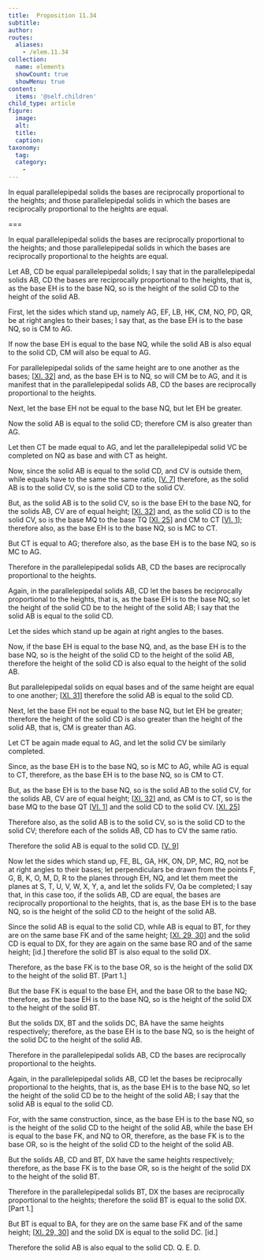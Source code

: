 ```yaml
---
title:  Proposition 11.34
subtitle: 
author:
routes:
  aliases:
    - /elem.11.34
collection:
  name: elements
  showCount: true
  showMenu: true
content:
  items: '@self.children'
child_type: article
figure:
  image:
  alt:
  title:
  caption:
taxonomy:
  tag:
  category:
    - 
---
```


<p>
       <hi rend="ital">In equal parallelepipedal solids the bases are reciprocally proportional to the heights; and those parallelepipedal solids in which the bases are reciprocally proportional to the heights are equal.</hi>
      </p>

===

<p>
       <span class="ital">In equal parallelepipedal solids the bases are reciprocally proportional to the heights; and those parallelepipedal solids in which the bases are reciprocally proportional to the heights are equal.</span>
      </p>

<p>Let <span class="ital">AB</span>, <span class="ital">CD</span> be equal parallelepipedal solids; I say that in the parallelepipedal solids <span class="ital">AB</span>, <span class="ital">CD</span> the bases are reciprocally proportional to the heights, that is, as the base <span class="ital">EH</span> is to the base <span class="ital">NQ</span>, so is the height of the solid <span class="ital">CD</span> to the height of the solid <span class="ital">AB</span>. </p>

<p>First, let the sides which stand up, namely <span class="ital">AG</span>, <span class="ital">EF</span>, <span class="ital">LB</span>, <span class="ital">HK</span>, <span class="ital">CM</span>, <span class="ital">NO</span>, <span class="ital">PD</span>, <span class="ital">QR</span>, be at right angles to their bases; I say that, as the base <span class="ital">EH</span> is to the base <span class="ital">NQ</span>, so is <span class="ital">CM</span> to <span class="ital">AG</span>. </p>

<p>If now the base <span class="ital">EH</span> is equal to the base <span class="ital">NQ</span>, while the solid <span class="ital">AB</span> is also equal to the solid <span class="ital">CD</span>, <span class="ital">CM</span> will also be equal to <span class="ital">AG</span>. <pb n="346"/></p>

<p>For parallelepipedal solids of the same height are to one another as the bases; [<a href="/elem.11.32">XI. 32</a>] and, as the base <span class="ital">EH</span> is to <span class="ital">NQ</span>, so will <span class="ital">CM</span> be to <span class="ital">AG</span>, and it is manifest that in the parallelepipedal solids <span class="ital">AB</span>, <span class="ital">CD</span> the bases are reciprocally proportional to the heights. </p>

<p>Next, let the base <span class="ital">EH</span> not be equal to the base <span class="ital">NQ</span>, but let <span class="ital">EH</span> be greater. 
      </p>

<p>Now the solid <span class="ital">AB</span> is equal to the solid <span class="ital">CD</span>; therefore <span class="ital">CM</span> is also greater than <span class="ital">AG</span>. </p>

<p>Let then <span class="ital">CT</span> be made equal to <span class="ital">AG</span>, and let the parallelepipedal solid <span class="ital">VC</span> be completed on <span class="ital">NQ</span> as base and with <span class="ital">CT</span> as height. </p>

<p>Now, since the solid <span class="ital">AB</span> is equal to the solid <span class="ital">CD</span>, and <span class="ital">CV</span> is outside them, while equals have to the same the same ratio, [<a href="/elem.5.7">V. 7</a>] therefore, as the solid <span class="ital">AB</span> is to the solid <span class="ital">CV</span>, so is the solid <span class="ital">CD</span> to the solid <span class="ital">CV</span>. </p>

<p>But, as the solid <span class="ital">AB</span> is to the solid <span class="ital">CV</span>, so is the base <span class="ital">EH</span> to the base <span class="ital">NQ</span>, for the solids <span class="ital">AB</span>, <span class="ital">CV</span> are of equal height; [<a href="/elem.11.32">XI. 32</a>] and, as the solid <span class="ital">CD</span> is to the solid <span class="ital">CV</span>, so is the base <span class="ital">MQ</span> to the base <span class="ital">TQ</span> [<a href="/elem.11.25">XI. 25</a>] and <span class="ital">CM</span> to <span class="ital">CT</span> [<a href="/elem.6.1">VI. 1</a>]; therefore also, as the base <span class="ital">EH</span> is to the base <span class="ital">NQ</span>, so is <span class="ital">MC</span> to <span class="ital">CT</span>. </p>

<p>But <span class="ital">CT</span> is equal to <span class="ital">AG</span>; therefore also, as the base <span class="ital">EH</span> is to the base <span class="ital">NQ</span>, so is <span class="ital">MC</span> to <span class="ital">AG</span>. <pb n="347"/></p>

<p>Therefore in the parallelepipedal solids <span class="ital">AB</span>, <span class="ital">CD</span> the bases are reciprocally proportional to the heights. </p>

<p>Again, in the parallelepipedal solids <span class="ital">AB</span>, <span class="ital">CD</span> let the bases be reciprocally proportional to the heights, that is, as the base <span class="ital">EH</span> is to the base <span class="ital">NQ</span>, so let the height of the solid <span class="ital">CD</span> be to the height of the solid <span class="ital">AB</span>; I say that the solid <span class="ital">AB</span> is equal to the solid <span class="ital">CD</span>. </p>

<p>Let the sides which stand up be again at right angles to the bases. </p>

<p>Now, if the base <span class="ital">EH</span> is equal to the base <span class="ital">NQ</span>, and, as the base <span class="ital">EH</span> is to the base <span class="ital">NQ</span>, so is the height of the solid <span class="ital">CD</span> to the height of the solid <span class="ital">AB</span>, therefore the height of the solid <span class="ital">CD</span> is also equal to the height of the solid <span class="ital">AB</span>. </p>

<p>But parallelepipedal solids on equal bases and of the same height are equal to one another; [<a href="/elem.11.31">XI. 31</a>] therefore the solid <span class="ital">AB</span> is equal to the solid <span class="ital">CD</span>. </p>

<p>Next, let the base <span class="ital">EH</span> not be equal to the base <span class="ital">NQ</span>, but let <span class="ital">EH</span> be greater; therefore the height of the solid <span class="ital">CD</span> is also greater than the height of the solid <span class="ital">AB</span>, that is, <span class="ital">CM</span> is greater than <span class="ital">AG</span>. </p>

<p>Let <span class="ital">CT</span> be again made equal to <span class="ital">AG</span>, and let the solid <span class="ital">CV</span> be similarly completed. </p>

<p>Since, as the base <span class="ital">EH</span> is to the base <span class="ital">NQ</span>, so is <span class="ital">MC</span> to <span class="ital">AG</span>, while <span class="ital">AG</span> is equal to <span class="ital">CT</span>, therefore, as the base <span class="ital">EH</span> is to the base <span class="ital">NQ</span>, so is <span class="ital">CM</span> to <span class="ital">CT</span>. </p>

<p>But, as the base <span class="ital">EH</span> is to the base <span class="ital">NQ</span>, so is the solid <span class="ital">AB</span> to the solid <span class="ital">CV</span>, for the solids <span class="ital">AB</span>, <span class="ital">CV</span> are of equal height; [<a href="/elem.11.32">XI. 32</a>] and, as <span class="ital">CM</span> is to <span class="ital">CT</span>, so is the base <span class="ital">MQ</span> to the base <span class="ital">QT</span> [<a href="/elem.6.1">VI. 1</a>] and the solid <span class="ital">CD</span> to the solid <span class="ital">CV</span>. [<a href="/elem.11.25">XI. 25</a>] </p>

<p>Therefore also, as the solid <span class="ital">AB</span> is to the solid <span class="ital">CV</span>, so is the solid <span class="ital">CD</span> to the solid <span class="ital">CV</span>; therefore each of the solids <span class="ital">AB</span>, <span class="ital">CD</span> has to <span class="ital">CV</span> the same ratio. <pb n="348"/></p>

<p>Therefore the solid <span class="ital">AB</span> is equal to the solid <span class="ital">CD</span>. [<a href="/elem.5.9">V. 9</a>] </p>

<p>Now let the sides which stand up, <span class="ital">FE</span>, <span class="ital">BL</span>, <span class="ital">GA</span>, <span class="ital">HK</span>, <span class="ital">ON</span>, <span class="ital">DP</span>, <span class="ital">MC</span>, <span class="ital">RQ</span>, not be at right angles to their bases; let perpendiculars be drawn from the points <span class="ital">F</span>, <span class="ital">G</span>, <span class="ital">B</span>, <span class="ital">K</span>, <span class="ital">O</span>, <span class="ital">M</span>, <span class="ital">D</span>, <span class="ital">R</span> to the planes through <span class="ital">EH</span>, <span class="ital">NQ</span>, and let them meet the planes at <span class="ital">S</span>, <span class="ital">T</span>, <span class="ital">U</span>, <span class="ital">V</span>, <span class="ital">W</span>, <span class="ital">X</span>, <span class="ital">Y</span>, <span class="ital">a</span>, and let the solids <span class="ital">FV</span>, <span class="ital">Oa</span> be completed; I say that, in this case too, if the solids <span class="ital">AB</span>, <span class="ital">CD</span> are equal, the bases are reciprocally proportional to the heights, that is, as the base <span class="ital">EH</span> is to the base <span class="ital">NQ</span>, so is the height of the solid <span class="ital">CD</span> to the height of the solid <span class="ital">AB</span>. 
      </p>

<p>Since the solid <span class="ital">AB</span> is equal to the solid <span class="ital">CD</span>, while <span class="ital">AB</span> is equal to <span class="ital">BT</span>, for they are on the same base <span class="ital">FK</span> and of the same height; [<a href="/elem.11.29 elem.11.30">XI. 29, 30</a>] and the solid <span class="ital">CD</span> is equal to <span class="ital">DX</span>, for they are again on the same base <span class="ital">RO</span> and of the same height; [<span class="ital">id.</span>] therefore the solid <span class="ital">BT</span> is also equal to the solid <span class="ital">DX</span>. </p>

<p>Therefore, as the base <span class="ital">FK</span> is to the base <span class="ital">OR</span>, so is the height of the solid <span class="ital">DX</span> to the height of the solid <span class="ital">BT</span>. [Part 1.] </p>

<p>But the base <span class="ital">FK</span> is equal to the base <span class="ital">EH</span>, and the base <span class="ital">OR</span> to the base <span class="ital">NQ</span>; therefore, as the base <span class="ital">EH</span> is to the base <span class="ital">NQ</span>, so is the height of the solid <span class="ital">DX</span> to the height of the solid <span class="ital">BT</span>. <pb n="349"/></p>

<p>But the solids <span class="ital">DX</span>, <span class="ital">BT</span> and the solids <span class="ital">DC</span>, <span class="ital">BA</span> have the same heights respectively; therefore, as the base <span class="ital">EH</span> is to the base <span class="ital">NQ</span>, so is the height of the solid <span class="ital">DC</span> to the height of the solid <span class="ital">AB</span>. </p>

<p>Therefore in the parallelepipedal solids <span class="ital">AB</span>, <span class="ital">CD</span> the bases are reciprocally proportional to the heights. </p>

<p>Again, in the parallelepipedal solids <span class="ital">AB</span>, <span class="ital">CD</span> let the bases be reciprocally proportional to the heights, that is, as the base <span class="ital">EH</span> is to the base <span class="ital">NQ</span>, so let the height of the solid <span class="ital">CD</span> be to the height of the solid <span class="ital">AB</span>; I say that the solid <span class="ital">AB</span> is equal to the solid <span class="ital">CD</span>. </p>

<p>For, with the same construction, since, as the base <span class="ital">EH</span> is to the base <span class="ital">NQ</span>, so is the height of the solid <span class="ital">CD</span> to the height of the solid <span class="ital">AB</span>, while the base <span class="ital">EH</span> is equal to the base <span class="ital">FK</span>, and <span class="ital">NQ</span> to <span class="ital">OR</span>, therefore, as the base <span class="ital">FK</span> is to the base <span class="ital">OR</span>, so is the height of the solid <span class="ital">CD</span> to the height of the solid <span class="ital">AB</span>. </p>

<p>But the solids <span class="ital">AB</span>, <span class="ital">CD</span> and <span class="ital">BT</span>, <span class="ital">DX</span> have the same heights respectively; therefore, as the base <span class="ital">FK</span> is to the base <span class="ital">OR</span>, so is the height of the solid <span class="ital">DX</span> to the height of the solid <span class="ital">BT</span>. </p>

<p>Therefore in the parallelepipedal solids <span class="ital">BT</span>, <span class="ital">DX</span> the bases are reciprocally proportional to the heights; therefore the solid <span class="ital">BT</span> is equal to the solid <span class="ital">DX</span>. [Part 1.] </p>

<p>But <span class="ital">BT</span> is equal to <span class="ital">BA</span>, for they are on the same base <span class="ital">FK</span> and of the same height; [<a href="/elem.11.29 elem.11.30">XI. 29, 30</a>] and the solid <span class="ital">DX</span> is equal to the solid <span class="ital">DC</span>. [<span class="ital">id.</span>] </p>

<p>Therefore the solid <span class="ital">AB</span> is also equal to the solid <span class="ital">CD</span>. Q. E. D.</p>
